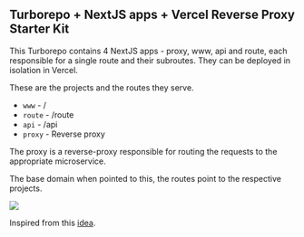 ## Turborepo + NextJS apps + Vercel Reverse Proxy Starter Kit

This Turborepo contains 4 NextJS apps - proxy, www, api and route, each responsible for a single route and their subroutes. They can be deployed in isolation in Vercel.

These are the projects and the routes they serve.

- `www` - /
- `route` - /route
- `api` - /api
- `proxy` - Reverse proxy

The proxy is a reverse-proxy responsible for routing the requests to the appropriate microservice. 

The base domain when pointed to this, the routes point to the respective projects.

<img src='https://raw.githubusercontent.com/sreeramofficial/turborepo-starter/main/idea.png'/>

Inspired from this [idea](https://medium.sreeram.io/the-toughest-engineering-challenge-i-have-faced-8fc415167e20?sk=a1d9e08957d1f14b26175bd292771ff0). 
